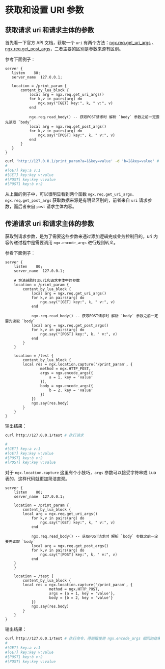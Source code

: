 # 获取和设置 URI 参数

## 获取请求 uri 和请求主体的参数

首先看一下官方 API 文档，获取一个 `uri` 有两个方法：[ngx.req.get_uri_args](https://github.com/openresty/lua-nginx-module#ngxreqget_uri_args)
、[ngx.req.get_post_args](https://github.com/openresty/lua-nginx-module#ngxreqget_post_args)，二者主要的区别是参数来源有区别。

参考下面例子：

```nginx
server {
   listen    80;
   server_name  127.0.0.1;

   location = /print_param {
       content_by_lua_block {
           local arg = ngx.req.get_uri_args()
           for k,v in pairs(arg) do
               ngx.say("[GET] key:", k, " v:", v)
           end

           ngx.req.read_body() -- 获取POST请求时 解析 `body` 参数之前一定要先读取 `body`
           local arg = ngx.req.get_post_args()
           for k,v in pairs(arg) do
               ngx.say("[POST] key:", k, " v:", v)
           end
       }
   }
}
```

```bash
curl 'http://127.0.0.1/print_param?a=1&key=value' -d 'b=2&key=value' # 执行请求
#
#[GET] key:a v:1
#[GET] key:key v:value
#[POST] key:key v:value
#[POST] key:b v:2
```

从上面的例子中，可以很明显看到两个函数 `ngx.req.get_uri_args`、`ngx.req.get_post_args` 获取数据来源是有明显区别的，前者来自 `uri` 请求参数，而后者来自 `post` 请求主体内容。

## 传递请求 uri 和请求主体的参数

获取到请求参数，是为了需要这些参数来通过添加逻辑完成业务控制目的。uri 内容传递过程中是需要调用 `ngx.encode_args` 进行规则转义。

参看下面例子：

```nginx
server {
    listen    80;
    server_name  127.0.0.1;

    # 方法辅助打印uri和请求主体中的参数
    location = /print_param {
        content_by_lua_block {
            local arg = ngx.req.get_uri_args()
            for k,v in pairs(arg) do
                ngx.say("[GET] key:", k, " v:", v)
            end

            ngx.req.read_body() -- 获取POST请求时 解析 `body` 参数之前一定要先读取 `body`
            local arg = ngx.req.get_post_args()
            for k,v in pairs(arg) do
                ngx.say("[POST] key:", k, " v:", v)
            end
        }
    }

    location = /test {
        content_by_lua_block {
        local res = ngx.location.capture('/print_param', {
                method = ngx.HTTP_POST,
                args = ngx.encode_args({
                    a = 1, key = 'value'
                }),
                body = ngx.encode_args({
                    b = 2, key = 'value'
                })
            })
            ngx.say(res.body)
        }
    }
}
```

输出结果：

```bash
curl http://127.0.0.1/test # 执行请求

#
#[GET] key:a v:1
#[GET] key:key v:value
#[POST] key:b v:2
#[POST] key:key v:value
```

对于 `ngx.location.capture` 这里有个小技巧，`args` 参数可以接受字符串或 Lua 表的，这样代码就更加简洁直观。

```nginx {24,25}
server {
    listen    80;
    server_name  127.0.0.1;

    location = /print_param {
        content_by_lua_block {
        local arg = ngx.req.get_uri_args()
            for k,v in pairs(arg) do
                ngx.say("[GET] key:", k, " v:", v)
            end

            ngx.req.read_body() -- 获取POST请求时 解析 `body` 参数之前一定要先读取 `body`
            local arg = ngx.req.get_post_args()
            for k,v in pairs(arg) do
                ngx.say("[POST] key:", k, " v:", v)
            end
    }
    }

    location = /test {
        content_by_lua_block {
        local res = ngx.location.capture('/print_param', {
                    method = ngx.HTTP_POST,
                    args = {a = 1, key = 'value'},
                    body = {b = 2, key = 'value'}
            })
            ngx.say(res.body)
        }
    }
}
```

输出结果：

```bash
curl http://127.0.0.1/test # 执行命令，得到跟使用 ngx.encode_args 相同的结果
#
#[GET] key:a v:1
#[GET] key:key v:value
#[POST] key:b v:2
#[POST] key:key v:value
```

